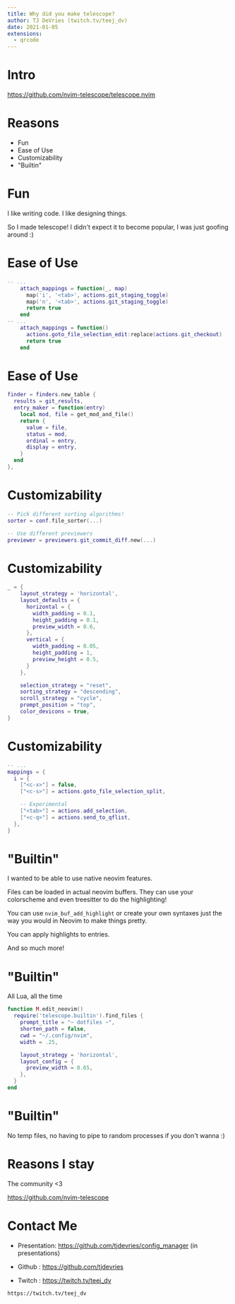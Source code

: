 ```yaml
---
title: Why did you make telescope?
author: TJ DeVries (twitch.tv/teej_dv)
date: 2021-01-05
extensions:
  - qrcode
---
```


# Intro

https://github.com/nvim-telescope/telescope.nvim

# Reasons

- Fun
- Ease of Use
- Customizability
- "Builtin"

# Fun

I like writing code. I like designing things.

So I made telescope! I didn't expect it to become popular,
I was just goofing around :)

# Ease of Use

```lua
-- ...
    attach_mappings = function(_, map)
      map('i', '<tab>', actions.git_staging_toggle)
      map('n', '<tab>', actions.git_staging_toggle)
      return true
    end
-- ...
    attach_mappings = function()
      actions.goto_file_selection_edit:replace(actions.git_checkout)
      return true
    end
```

# Ease of Use

```lua
finder = finders.new_table {
  results = git_results,
  entry_maker = function(entry)
    local mod, file = get_mod_and_file()
    return {
      value = file,
      status = mod,
      ordinal = entry,
      display = entry,
    }
  end
},
```

# Customizability

```lua
-- Pick different sorting algorithms!
sorter = conf.file_sorter(...)

-- Use different previewers
previewer = previewers.git_commit_diff.new(...)
```

# Customizability

```lua
_ = {
    layout_strategy = 'horizontal',
    layout_defaults = {
      horizontal = {
        width_padding = 0.1,
        height_padding = 0.1,
        preview_width = 0.6,
      },
      vertical = {
        width_padding = 0.05,
        height_padding = 1,
        preview_height = 0.5,
      }
    },

    selection_strategy = "reset",
    sorting_strategy = "descending",
    scroll_strategy = "cycle",
    prompt_position = "top",
    color_devicons = true,
}
```

# Customizability

```lua
-- ...
mappings = {
  i = {
    ["<c-x>"] = false,
    ["<c-s>"] = actions.goto_file_selection_split,

    -- Experimental
    ["<tab>"] = actions.add_selection,
    ["<c-q>"] = actions.send_to_qflist,
  },
}
```

# "Builtin"

I wanted to be able to use native neovim features.

Files can be loaded in actual neovim buffers. They can
use your colorscheme and even treesitter to do the highlighting!

You can use `nvim_buf_add_highlight` or create your own syntaxes
just the way you would in Neovim to make things pretty.

You can apply highlights to entries.

And so much more!

# "Builtin"

All Lua, all the time

```lua
function M.edit_neovim()
  require('telescope.builtin').find_files {
    prompt_title = "~ dotfiles ~",
    shorten_path = false,
    cwd = "~/.config/nvim",
    width = .25,

    layout_strategy = 'horizontal',
    layout_config = {
      preview_width = 0.65,
    },
  }
end
```

# "Builtin"

No temp files, no having to pipe to random processes if you don't wanna :)

# Reasons I stay

The community <3

https://github.com/nvim-telescope

# Contact Me

- Presentation: https://github.com/tjdevries/config_manager (in presentations)

- Github : https://github.com/tjdevries
- Twitch : https://twitch.tv/teej_dv

```qrcode
https://twitch.tv/teej_dv
```
